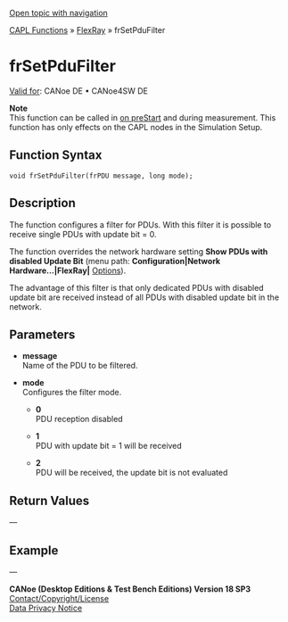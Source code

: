 [Open topic with navigation](../../../../../CANoeDEFamily.htm#Topics/CAPLFunctions/FlexRay/Functions/CAPLfunctionFRSetPDuFilter.md)

[CAPL Functions](../../CAPLfunctions.md) » [FlexRay](../CAPLfunctionsFlexrayOverview.md) » frSetPduFilter

# frSetPduFilter

[Valid for](../../../Shared/FeatureAvailability.md): CANoe DE • CANoe4SW DE

**Note**  
This function can be called in [on preStart](../../Other/CAPLfunctionsEventProceduresOverview.md) and during measurement. This function has only effects on the CAPL nodes in the Simulation Setup.

## Function Syntax

`void frSetPduFilter(frPDU message, long mode);`

## Description

The function configures a filter for PDUs. With this filter it is possible to receive single PDUs with update bit = 0.

The function overrides the network hardware setting **Show PDUs with disabled Update Bit** (menu path: **Configuration|Network Hardware...|FlexRay|** [Options](../../../CANoeCANalyzer/FlexRay/Configuration/FlexRay_Configuration_Options.md)).

The advantage of this filter is that only dedicated PDUs with disabled update bit are received instead of all PDUs with disabled update bit in the network.

## Parameters

- **message**  
  Name of the PDU to be filtered.

- **mode**  
  Configures the filter mode.

  - **0**  
    PDU reception disabled

  - **1**  
    PDU with update bit = 1 will be received

  - **2**  
    PDU will be received, the update bit is not evaluated

## Return Values

—

## Example

—

**CANoe (Desktop Editions & Test Bench Editions) Version 18 SP3**  
[Contact/Copyright/License](../../../Shared/ContactCopyrightLicense.md)  
[Data Privacy Notice](https://www.vector.com/int/en/company/get-info/privacy-policy/)
